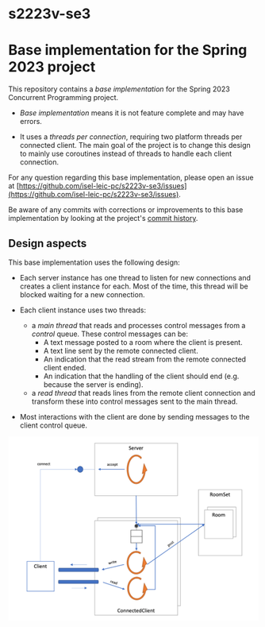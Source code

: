 # s2223v-se3

# Base implementation for the Spring 2023 project

This repository contains a _base implementation_ for the Spring 2023 Concurrent Programming project.

* _Base implementation_ means it is not feature complete and may have errors.

* It uses a _threads per connection_, requiring two platform threads per connected client. The main goal of the project is to change this design to mainly use coroutines instead of threads to handle each client connection. 
    
For any question regarding this base implementation, please open an issue at [https://github.com/isel-leic-pc/s2223v-se3/issues](https://github.com/isel-leic-pc/s2223v-se3/issues).
 
Be aware of any commits with corrections or improvements to this base implementation by looking at the project's [commit history](https://github.com/isel-leic-pc/s2223v-se3/commits/main).

## Design aspects

This base implementation uses the following design:

* Each server instance has one thread to listen for new connections and creates a client instance for each.
Most of the time, this thread will be blocked waiting for a new connection.

* Each client instance uses two threads:
    - a _main thread_ that reads and processes control messages from a _control_ queue. These control messages can be:
        - A text message posted to a room where the client is present.
        - A text line sent by the remote connected client.
        - An indication that the read stream from the remote connected client ended.
        - An indication that the handling of the client should end (e.g. because the server is ending).
    - a _read thread_ that reads lines from the remote client connection and transform these into control messages sent to the main thread.
    
* Most interactions with the client are done by sending messages to the client control queue.

![diagram](docs/diagram.png)
